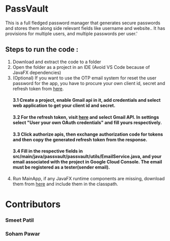 # PassVault
This is a full fledged password manager that generates secure passwords and stores them along side relevant fields like username and website.. It has provisions for multiple users, and multiple passwords per user.'

## Steps to run the code : 
1. Download and extract the code to a folder
2. Open the folder as a project in an IDE (Avoid VS Code because of JavaFX dependencies)
3. (Optional) If you want to use the OTP email system for reset the user password for the app, you have to procure your own client id, secret and refresh token from <a href="https://console.cloud.google.com">here</a>.
   #### 3.1 Create a project, enable Gmail api in it, add credentials and select web application to get your client id and secret.
   #### 3.2 For the refresh token, visit <a href="https://developers.google.com/oauthplayground/">here</a> and select Gmail API. In settings select "User your own OAuth credentials" and fill yours respectively.
   #### 3.3 Click authorize apis, then exchange authorization code for tokens and then copy the generated refresh token from the response.
   #### 3.4 Fill in the respective fields in src/main/java/passvault/passvault/utils/EmailService.java, and your email associated with the project in Google Cloud Console. The email must be registered as a tester(sender email).
4. Run MainApp, if any JavaFX runtime components are missing, download them from <a href="https://openjfx.io/">here</a> and include them in the classpath.  

# Contributors
### Smeet Patil
### Soham Pawar
